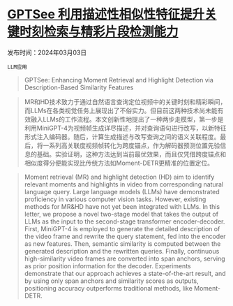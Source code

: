 # [GPTSee 利用描述性相似性特征提升关键时刻检索与精彩片段检测能力](https://arxiv.org/abs/2403.01437)

发布时间：2024年03月03日

`LLM应用`

> GPTSee: Enhancing Moment Retrieval and Highlight Detection via Description-Based Similarity Features

> MR和HD技术致力于通过自然语言查询定位视频中的关键时刻和精彩瞬间，而LLMs在各类视觉任务上展现出了不俗实力。但目前这两种技术尚未能有效融入LLMs的工作流程。本文创新性地提出了一种两步走模型，第一步是利用MiniGPT-4为视频帧生成详尽描述，并对查询语句进行改写，以新特征形式注入编码器。随后，计算生成描述与改写查询之间的语义关联程度。最后，将一系列高关联度视频帧转化为跨度锚点，作为解码器预测位置先验信息的基础。实验证明，这种方法达到当前最优效果，而且仅凭借跨度锚点和相似度得分便能实现比传统方法如Moment-DETR更精准的位置定位。

> Moment retrieval (MR) and highlight detection (HD) aim to identify relevant moments and highlights in video from corresponding natural language query. Large language models (LLMs) have demonstrated proficiency in various computer vision tasks. However, existing methods for MR\&HD have not yet been integrated with LLMs. In this letter, we propose a novel two-stage model that takes the output of LLMs as the input to the second-stage transformer encoder-decoder. First, MiniGPT-4 is employed to generate the detailed description of the video frame and rewrite the query statement, fed into the encoder as new features. Then, semantic similarity is computed between the generated description and the rewritten queries. Finally, continuous high-similarity video frames are converted into span anchors, serving as prior position information for the decoder. Experiments demonstrate that our approach achieves a state-of-the-art result, and by using only span anchors and similarity scores as outputs, positioning accuracy outperforms traditional methods, like Moment-DETR.